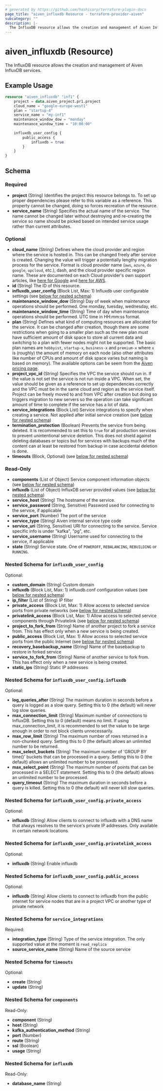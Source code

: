 ```yaml
---
# generated by https://github.com/hashicorp/terraform-plugin-docs
page_title: "aiven_influxdb Resource - terraform-provider-aiven"
subcategory: ""
description: |-
  The InfluxDB resource allows the creation and management of Aiven InfluxDB services.
---
```


# aiven_influxdb (Resource)

The InfluxDB resource allows the creation and management of Aiven InfluxDB services.

## Example Usage

```terraform
resource "aiven_influxdb" "inf1" {
    project = data.aiven_project.pr1.project
    cloud_name = "google-europe-west1"
    plan = "startup-4"
    service_name = "my-inf1"
    maintenance_window_dow = "monday"
    maintenance_window_time = "10:00:00"
    
    influxdb_user_config {
        public_access {
            influxdb = true
        }
    }
}
```

<!-- schema generated by tfplugindocs -->
## Schema

### Required

- **project** (String) Identifies the project this resource belongs to. To set up proper dependencies please refer to this variable as a reference. This property cannot be changed, doing so forces recreation of the resource.
- **service_name** (String) Specifies the actual name of the service. The name cannot be changed later without destroying and re-creating the service so name should be picked based on intended service usage rather than current attributes.

### Optional

- **cloud_name** (String) Defines where the cloud provider and region where the service is hosted in. This can be changed freely after service is created. Changing the value will trigger a potentially lengthy migration process for the service. Format is cloud provider name (`aws`, `azure`, `do` `google`, `upcloud`, etc.), dash, and the cloud provider specific region name. These are documented on each Cloud provider's own support articles, like [here for Google](https://cloud.google.com/compute/docs/regions-zones/) and [here for AWS](https://docs.aws.amazon.com/AmazonRDS/latest/UserGuide/Concepts.RegionsAndAvailabilityZones.html).
- **id** (String) The ID of this resource.
- **influxdb_user_config** (Block List, Max: 1) Influxdb user configurable settings (see [below for nested schema](#nestedblock--influxdb_user_config))
- **maintenance_window_dow** (String) Day of week when maintenance operations should be performed. One monday, tuesday, wednesday, etc.
- **maintenance_window_time** (String) Time of day when maintenance operations should be performed. UTC time in HH:mm:ss format.
- **plan** (String) Defines what kind of computing resources are allocated for the service. It can be changed after creation, though there are some restrictions when going to a smaller plan such as the new plan must have sufficient amount of disk space to store all current data and switching to a plan with fewer nodes might not be supported. The basic plan names are `hobbyist`, `startup-x`, `business-x` and `premium-x` where `x` is (roughly) the amount of memory on each node (also other attributes like number of CPUs and amount of disk space varies but naming is based on memory). The available options can be seem from the [Aiven pricing page](https://aiven.io/pricing).
- **project_vpc_id** (String) Specifies the VPC the service should run in. If the value is not set the service is not run inside a VPC. When set, the value should be given as a reference to set up dependencies correctly and the VPC must be in the same cloud and region as the service itself. Project can be freely moved to and from VPC after creation but doing so triggers migration to new servers so the operation can take significant amount of time to complete if the service has a lot of data.
- **service_integrations** (Block List) Service integrations to specify when creating a service. Not applied after initial service creation (see [below for nested schema](#nestedblock--service_integrations))
- **termination_protection** (Boolean) Prevents the service from being deleted. It is recommended to set this to `true` for all production services to prevent unintentional service deletion. This does not shield against deleting databases or topics but for services with backups much of the content can at least be restored from backup in case accidental deletion is done.
- **timeouts** (Block, Optional) (see [below for nested schema](#nestedblock--timeouts))

### Read-Only

- **components** (List of Object) Service component information objects (see [below for nested schema](#nestedatt--components))
- **influxdb** (List of Object) InfluxDB server provided values (see [below for nested schema](#nestedatt--influxdb))
- **service_host** (String) The hostname of the service.
- **service_password** (String, Sensitive) Password used for connecting to the service, if applicable
- **service_port** (Number) The port of the service
- **service_type** (String) Aiven internal service type code
- **service_uri** (String, Sensitive) URI for connecting to the service. Service specific info is under "kafka", "pg", etc.
- **service_username** (String) Username used for connecting to the service, if applicable
- **state** (String) Service state. One of `POWEROFF`, `REBALANCING`, `REBUILDING` or `RUNNING`.

<a id="nestedblock--influxdb_user_config"></a>
### Nested Schema for `influxdb_user_config`

Optional:

- **custom_domain** (String) Custom domain
- **influxdb** (Block List, Max: 1) influxdb.conf configuration values (see [below for nested schema](#nestedblock--influxdb_user_config--influxdb))
- **ip_filter** (List of String) IP filter
- **private_access** (Block List, Max: 1) Allow access to selected service ports from private networks (see [below for nested schema](#nestedblock--influxdb_user_config--private_access))
- **privatelink_access** (Block List, Max: 1) Allow access to selected service components through Privatelink (see [below for nested schema](#nestedblock--influxdb_user_config--privatelink_access))
- **project_to_fork_from** (String) Name of another project to fork a service from. This has effect only when a new service is being created.
- **public_access** (Block List, Max: 1) Allow access to selected service ports from the public Internet (see [below for nested schema](#nestedblock--influxdb_user_config--public_access))
- **recovery_basebackup_name** (String) Name of the basebackup to restore in forked service
- **service_to_fork_from** (String) Name of another service to fork from. This has effect only when a new service is being created.
- **static_ips** (String) Static IP addresses

<a id="nestedblock--influxdb_user_config--influxdb"></a>
### Nested Schema for `influxdb_user_config.influxdb`

Optional:

- **log_queries_after** (String) The maximum duration in seconds before a query is logged as a slow query. Setting this to 0 (the default) will never log slow queries.
- **max_connection_limit** (String) Maximum number of connections to InfluxDB. Setting this to 0 (default) means no limit. If using max_connection_limit, it is recommended to set the value to be large enough in order to not block clients unnecessarily.
- **max_row_limit** (String) The maximum number of rows returned in a non-chunked query. Setting this to 0 (the default) allows an unlimited number to be returned.
- **max_select_buckets** (String) The maximum number of 'GROUP BY time()' buckets that can be processed in a query. Setting this to 0 (the default) allows an unlimited number to be processed.
- **max_select_point** (String) The maximum number of points that can be processed in a SELECT statement. Setting this to 0 (the default) allows an unlimited number to be processed.
- **query_timeout** (String) The maximum duration in seconds before a query is killed. Setting this to 0 (the default) will never kill slow queries.


<a id="nestedblock--influxdb_user_config--private_access"></a>
### Nested Schema for `influxdb_user_config.private_access`

Optional:

- **influxdb** (String) Allow clients to connect to influxdb with a DNS name that always resolves to the service's private IP addresses. Only available in certain network locations


<a id="nestedblock--influxdb_user_config--privatelink_access"></a>
### Nested Schema for `influxdb_user_config.privatelink_access`

Optional:

- **influxdb** (String) Enable influxdb


<a id="nestedblock--influxdb_user_config--public_access"></a>
### Nested Schema for `influxdb_user_config.public_access`

Optional:

- **influxdb** (String) Allow clients to connect to influxdb from the public internet for service nodes that are in a project VPC or another type of private network



<a id="nestedblock--service_integrations"></a>
### Nested Schema for `service_integrations`

Required:

- **integration_type** (String) Type of the service integration. The only supported value at the moment is `read_replica`
- **source_service_name** (String) Name of the source service


<a id="nestedblock--timeouts"></a>
### Nested Schema for `timeouts`

Optional:

- **create** (String)
- **update** (String)


<a id="nestedatt--components"></a>
### Nested Schema for `components`

Read-Only:

- **component** (String)
- **host** (String)
- **kafka_authentication_method** (String)
- **port** (Number)
- **route** (String)
- **ssl** (Boolean)
- **usage** (String)


<a id="nestedatt--influxdb"></a>
### Nested Schema for `influxdb`

Read-Only:

- **database_name** (String)


